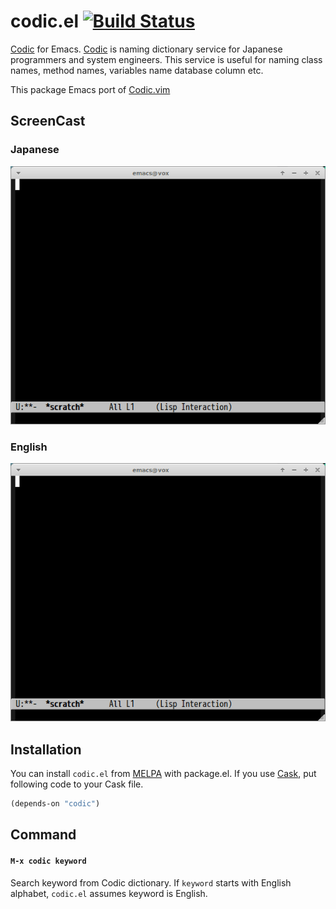 # codic.el [![Build Status](https://travis-ci.org/syohex/emacs-codic.png)](https://travis-ci.org/syohex/emacs-codic)

[Codic](http://codic.jp/) for Emacs. [Codic](http://codic.jp/) is naming dictionary
service for Japanese programmers and system engineers. This service is useful for
naming class names, method names, variables name database column etc.

This package Emacs port of [Codic.vim](https://github.com/koron/codic-vim)


## ScreenCast

### Japanese

![codic-naming](image/codic-naming.gif)


### English

![codic-enaligh](image/codic-english.gif)


## Installation

You can install `codic.el` from [MELPA](http://melpa.milkbox.net/) with package.el.
If you use [Cask](https://github.com/cask/cask), put following code to your Cask file.

```lisp
(depends-on "codic")
```

## Command

#### `M-x codic keyword`

Search keyword from Codic dictionary. If `keyword` starts with English alphabet,
`codic.el` assumes keyword is English.
